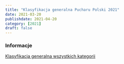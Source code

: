 ```yaml
---
title: "Klasyfikacja generalna Pucharu Polski 2021"
date: 2021-03-20
publishdate: 2021-04-20
category: [2021]
draft: false
---
```


### Informacje
[Klasyfikacja generalna wszystkich kategorii](https://docs.google.com/spreadsheets/d/e/2PACX-1vQBj58qQCnw3VyDpENjA2TXFsMK7KwuDBTX52PDq-VC8J4fjWl_NP4ZslcIfLk9yFtRVBwFzbbY7W3F/pubhtml?gid=1270490584&single=true)

